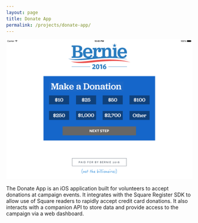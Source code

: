 ```yaml
---
layout: page
title: Donate App
permalink: /projects/donate-app/
---
```


<img src="/img/donate-app.png" alt="Donate App" />

The Donate App is an iOS application built for volunteers to accept donations at campaign events. It integrates with the Square Register SDK to allow use of Square readers to rapidly accept credit card donations. It also interacts with a companion API to store data and provide access to the campaign via a web dashboard.